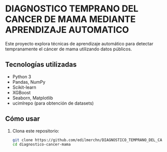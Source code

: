 # DIAGNOSTICO TEMPRANO DEL CANCER DE MAMA MEDIANTE APRENDIZAJE AUTOMATICO

Este proyecto explora técnicas de aprendizaje automático para detectar tempranamente el cáncer de mama utilizando datos públicos.

## Tecnologías utilizadas

- Python 3
- Pandas, NumPy
- Scikit-learn
- XGBoost
- Seaborn, Matplotlib
- ucimlrepo (para obtención de datasets)

## Cómo usar

1. Clona este repositorio:
   ```bash
   git clone https://github.com/edilmerchn/DIAGNOSTICO_TEMPRANO_DEL_CANCER_DE_MAMA_MEDIANTE_APRENDIZAJE_AUTOMATICO
   cd diagnostico-cancer-mama
